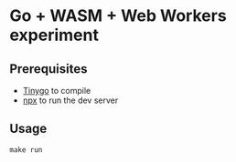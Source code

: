 # Go + WASM + Web Workers experiment

## Prerequisites

- [Tinygo](https://tinygo.org/) to compile
- [npx](https://docs.npmjs.com/cli/v7/commands/npx) to run the dev server

## Usage

    make run
